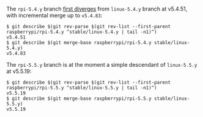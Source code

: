 The `rpi-5.4.y` branch [first diverges](https://stackoverflow.com/questions/1527234/finding-a-branch-point-with-git) from `linux-5.4.y` branch at v5.4.51,
with incremental merge up to `v5.4.83`:

```
$ git describe $(git rev-parse $(git rev-list --first-parent raspberrypi/rpi-5.4.y ^stable/linux-5.4.y | tail -n1)^)
v5.4.51
$ git describe $(git merge-base raspberrypi/rpi-5.4.y stable/linux-5.4.y)
v5.4.83
```

The `rpi-5.5.y` branch is at the moment a simple descendant of `linux-5.5.y` at v5.5.19:

```
$ git describe $(git rev-parse $(git rev-list --first-parent raspberrypi/rpi-5.5.y ^stable/linux-5.5.y | tail -n1)^)
v5.5.19
$ git describe $(git merge-base raspberrypi/rpi-5.5.y stable/linux-5.5.y)
v5.5.19
```

